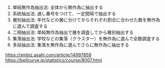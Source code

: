 1. 単純無作為抽出法: 全体から無作為に抽出する
2. 系統抽出法: 通し番号をつけて、一定間隔で抽出する
3. 層別抽出法: 年代などの層に分けてからそれぞれ割合に合わせた数を無作為に選んで調査する
4. 二相抽出法: 単純無作為抽出で層を調査してから層別抽出する
5. 集落抽出法: 学校などの集落（クラスター）を無作為に選んで全数調査する
6. 多段抽出法: 集落を無作為に選んでさらに無作為に抽出する

https://smbiz.asahi.com/article/14997859
https://bellcurve.jp/statistics/course/8007.html
